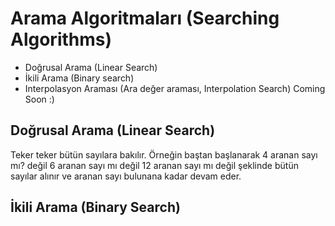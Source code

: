 # Arama Algoritmaları (Searching Algorithms)

- Doğrusal Arama (Linear Search)
- İkili Arama (Binary search)
- Interpolasyon Araması (Ara değer araması, Interpolation Search) Coming Soon :) 

## Doğrusal Arama (Linear Search)
Teker teker bütün sayılara bakılır. Örneğin baştan başlanarak 4 aranan sayı mı? değil 6 aranan sayı mı değil 12 aranan sayı mı değil şeklinde bütün sayılar alınır ve aranan sayı bulunana kadar devam eder.

## İkili Arama (Binary Search)

